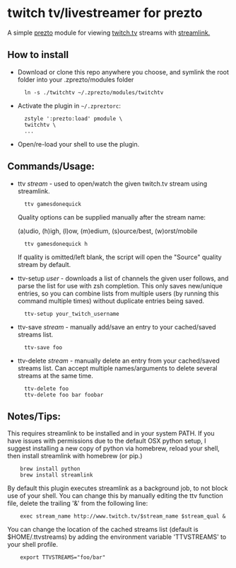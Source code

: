 twitch tv/livestreamer for prezto
=========

A simple [prezto](https://github.com/sorin-ionescu/prezto) module for viewing [twitch.tv](http://www.twitch.tv) streams with [streamlink.](https://streamlink.github.io)

How to install
--------------

* Download or clone this repo anywhere you choose, and symlink the root folder into your .zprezto/modules folder

        ln -s ./twitchtv ~/.zprezto/modules/twitchtv

* Activate the plugin in `~/.zpreztorc`:

        zstyle ':prezto:load' pmodule \
        twitchtv \
        ...

* Open/re-load your shell to use the plugin.

Commands/Usage:
------

* ttv *stream* - used to open/watch the given twitch.tv stream using streamlink.

        ttv gamesdonequick

    Quality options can be supplied manually after the stream name:

    (a)udio, (h)igh, (l)ow, (m)edium, (s)ource/best, (w)orst/mobile

        ttv gamesdonequick h

    If quality is omitted/left blank, the script will open the "Source" quality stream by default.

* ttv-setup *user* - downloads a list of channels the given user follows, and parse the list for use with zsh completion. This only saves new/unique entries, so you can combine lists from multiple users (by running this command multiple times) without duplicate entries being saved.

        ttv-setup your_twitch_username

* ttv-save *stream* - manually add/save an entry to your cached/saved streams list.

        ttv-save foo

* ttv-delete *stream* - manually delete an entry from your cached/saved streams list. Can accept multiple names/arguments to delete several streams at the same time.

        ttv-delete foo
        ttv-delete foo bar foobar

Notes/Tips:
-----------

This requires streamlink to be installed and in your system PATH. If you have issues with permissions due to the default OSX python setup, I suggest installing a new copy of python via homebrew, reload your shell, then install streamlink with homebrew (or pip.)

        brew install python
        brew install streamlink

By default this plugin executes streamlink as a background job, to not block use of your shell. You can change this by manually editing the ttv function file, delete the trailing '&' from the following line:

        exec stream_name http://www.twitch.tv/$stream_name $stream_qual &

You can change the location of the cached streams list (default is $HOME/.ttvstreams) by adding the environment variable 'TTVSTREAMS' to your shell profile.

        export TTVSTREAMS="foo/bar"
